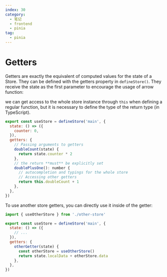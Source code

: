 ```yaml
---
index: 30
category:
  - 笔记
  - frontend
  - pinia
tag:
  - pinia
---
```


# Getters

Getters are exactly the equivalent of computed values for the state of a Store.
They can be defined with the getters property in `defineStore()`.
They receive the state as the first parameter to encourage the usage of arrow function:

we can get access to the whole store instance through `this` when defining a regular function,
but it is necessary to define the type of the return type (in TypeScript).

```js
export const useStore = defineStore('main', {
  state: () => ({
    counter: 0,
  }),
  getters: {
    // Passing arguments to getters
    doubleCount(state) {
      return state.counter * 2
    },
    // the return **must** be explicitly set
    doublePlusOne(): number {
      // autocompletion and typings for the whole store
      // Accessing other getters
      return this.doubleCount + 1
    },
  },
})
```

To use another store getters, you can directly use it inside of the getter:

```js
import { useOtherStore } from './other-store'

export const useStore = defineStore('main', {
  state: () => ({
    // ...
  }),
  getters: {
    otherGetter(state) {
      const otherStore = useOtherStore()
      return state.localData + otherStore.data
    },
  },
})
```
